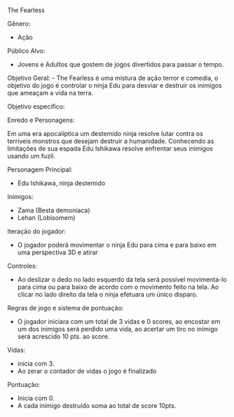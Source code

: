 The Fearless

Gênero:  
   - Ação


Público Alvo:
   - Jovens e Adultos que gostem de jogos divertidos para passar o tempo.


Objetivo Geral:
     - The Fearless é uma mistura de ação terror e comedia, o objetivo do jogo é controlar o ninja Edu para desviar e destruir os inimigos que ameaçam a vida na terra.

Objetivo especifico:
	
Enredo e Personagens:

Em uma era apocalíptica um destemido ninja resolve lutar contra os terríveis monstros que desejam destruir a humanidade. 		Conhecendo as limitações de sua espada Edu Ishikawa resolve enfrentar seus inimigos usando um fuzil.
 
 Personagem Principal: 
  - Edu Ishikawa, ninja destemido 

Inimigos: 
 - Zama (Besta demoníaca)
 - Lehan (Lobisomem) 

Iteração do jogador:
 - O jogador poderá movimentar o ninja Edu para cima e para baixo em uma perspectiva 3D e atirar 
			
Controles:
 - Ao deslizar o dedo no lado esquerdo da tela será possível movimenta-lo para cima ou para baixo de acordo com o movimento feito na tela. Ao clicar no lado direito da tela o ninja efetuara um único disparo.
 
Regras de jogo e sistema de pontuação:
 - O jogador iniciara com um total de 3 vidas e 0 scores, ao encostar em um dos inimigos será perdido uma vida, ao acertar um tiro no inimigo será acrescido 10 pts. ao score.

Vidas: 
 - inicia com 3. 
 - Ao zerar o contador de vidas o jogo é finalizado

Pontuação: 
- Inicia com 0.
- A cada inimigo destruído soma ao total de score 10pts.
